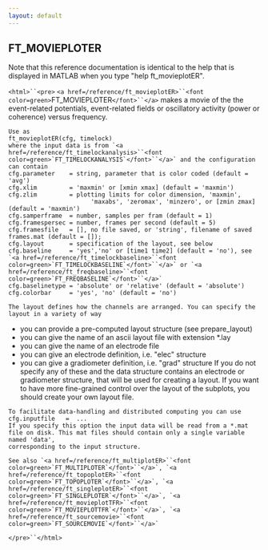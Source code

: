 ```yaml
---
layout: default
---
```


##  FT_MOVIEPLOTER

Note that this reference documentation is identical to the help that is displayed in MATLAB when you type "help ft_movieplotER".

`<html>``<pre>`
    `<a href=/reference/ft_movieplotER>``<font color=green>`FT_MOVIEPLOTER`</font>``</a>` makes a movie of the the event-related potentials, event-related
    fields or oscillatory activity (power or coherence) versus frequency.
 
    Use as
    ft_movieplotER(cfg, timelock)
    where the input data is from `<a href=/reference/ft_timelockanalysis>``<font color=green>`FT_TIMELOCKANALYSIS`</font>``</a>` and the configuration
    can contain
    cfg.parameter    = string, parameter that is color coded (default = 'avg')
    cfg.xlim         = 'maxmin' or [xmin xmax] (default = 'maxmin')
    cfg.zlim         = plotting limits for color dimension, 'maxmin',
                           'maxabs', 'zeromax', 'minzero', or [zmin zmax] (default = 'maxmin')
    cfg.samperframe  = number, samples per fram (default = 1)
    cfg.framespersec = number, frames per second (default = 5)
    cfg.framesfile   = [], no file saved, or 'string', filename of saved frames.mat (default = []);
    cfg.layout       = specification of the layout, see below
    cfg.baseline     = 'yes','no' or [time1 time2] (default = 'no'), see `<a href=/reference/ft_timelockbaseline>``<font color=green>`FT_TIMELOCKBASELINE`</font>``</a>` or `<a href=/reference/ft_freqbaseline>``<font color=green>`FT_FREQBASELINE`</font>``</a>`
    cfg.baselinetype = 'absolute' or 'relative' (default = 'absolute')
    cfg.colorbar     = 'yes', 'no' (default = 'no')
 
    The layout defines how the channels are arranged. You can specify the
    layout in a variety of way
   - you can provide a pre-computed layout structure (see prepare_layout)
   - you can give the name of an ascii layout file with extension *.lay
   - you can give the name of an electrode file
   - you can give an electrode definition, i.e. "elec" structure
   - you can give a gradiometer definition, i.e. "grad" structure
    If you do not specify any of these and the data structure contains an
    electrode or gradiometer structure, that will be used for creating a
    layout. If you want to have more fine-grained control over the layout
    of the subplots, you should create your own layout file.
 
    To facilitate data-handling and distributed computing you can use
    cfg.inputfile   =  ...
    If you specify this option the input data will be read from a *.mat
    file on disk. This mat files should contain only a single variable named 'data',
    corresponding to the input structure.
 
    See also `<a href=/reference/ft_multiplotER>``<font color=green>`FT_MULTIPLOTER`</font>``</a>`, `<a href=/reference/ft_topoplotER>``<font color=green>`FT_TOPOPLOTER`</font>``</a>`, `<a href=/reference/ft_singleplotER>``<font color=green>`FT_SINGLEPLOTER`</font>``</a>`, `<a href=/reference/ft_movieplotTFR>``<font color=green>`FT_MOVIEPLOTTFR`</font>``</a>`, `<a href=/reference/ft_sourcemovie>``<font color=green>`FT_SOURCEMOVIE`</font>``</a>`
`</pre>``</html>`

